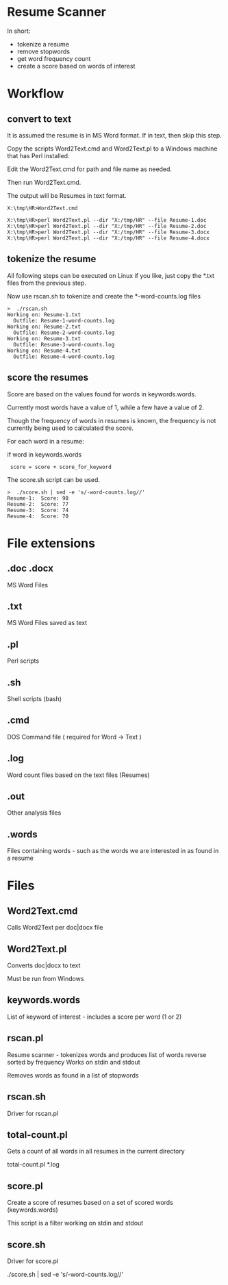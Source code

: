 
# Resume Scanner

In short: 

* tokenize a resume
* remove stopwords
* get word frequency count 
* create a score based on words of interest

# Workflow

## convert to text

It is assumed the resume is in MS Word format.
If in text, then skip this step.

Copy the scripts Word2Text.cmd and Word2Text.pl to a Windows machine that has Perl installed.

Edit the Word2Text.cmd for path and file name as needed.

Then run Word2Text.cmd.

The output will be Resumes in text format.

```
X:\tmp\HR>Word2Text.cmd

X:\tmp\HR>perl Word2Text.pl --dir "X:/tmp/HR" --file Resume-1.doc
X:\tmp\HR>perl Word2Text.pl --dir "X:/tmp/HR" --file Resume-2.doc
X:\tmp\HR>perl Word2Text.pl --dir "X:/tmp/HR" --file Resume-3.docx
X:\tmp\HR>perl Word2Text.pl --dir "X:/tmp/HR" --file Resume-4.docx

```

## tokenize the resume

All following steps can be executed on Linux if you like, just copy the *.txt files from the previous step.

Now use rscan.sh to tokenize and create the *-word-counts.log files


```
>  ./rscan.sh
Working on: Resume-1.txt
  Outfile: Resume-1-word-counts.log
Working on: Resume-2.txt
  Outfile: Resume-2-word-counts.log
Working on: Resume-3.txt
  Outfile: Resume-3-word-counts.log
Working on: Resume-4.txt
  Outfile: Resume-4-word-counts.log
```

## score the resumes

Score are based on the values found for words in keywords.words.

Currently most words have a value of 1, while a few have a value of 2.

Though the frequency of words in resumes is known, the frequency is not currently being used to calculated the score.

For each word in a resume:

  if word in keywords.words
    
	 score = score + score_for_keyword


The score.sh script can be used.

```
>  ./score.sh | sed -e 's/-word-counts.log//'
Resume-1:  Score: 90
Resume-2:  Score: 77
Resume-3:  Score: 74
Resume-4:  Score: 70
```

# File extensions

## .doc .docx

MS Word Files

## .txt

MS Word Files saved as text

## .pl

Perl scripts

## .sh

Shell scripts (bash)

## .cmd

DOS Command file
( required for Word -> Text )

## .log

Word count files based on the text files (Resumes)

## .out

Other analysis files

## .words

Files containing words - such as the words we are interested in as found in a resume

# Files

## Word2Text.cmd
  Calls Word2Text per doc|docx file

## Word2Text.pl
  Converts doc|docx to text
  
  Must be run from Windows

## keywords.words
  List of keyword of interest - includes a score per word (1 or 2)

## rscan.pl
  Resume scanner - tokenizes words and produces list of words reverse sorted by frequency
  Works on stdin and stdout

  Removes words as found in a list of stopwords

## rscan.sh
  Driver for rscan.pl

## total-count.pl

 Gets a count of all words in all resumes in the current directory

 total-count.pl *.log  

## score.pl

  Create a score of resumes based on a set of scored words (keywords.words)

  This script is a filter working on stdin and stdout

## score.sh
  Driver for score.pl

  ./score.sh | sed -e 's/-word-counts.log//'


